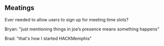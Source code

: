 ## Meatings

Ever needed to allow users to sign up for meeting time slots?






Bryan: "just mentioning things in joe’s presence means something happens"

Brad: "that's how I started HACKMemphis"
